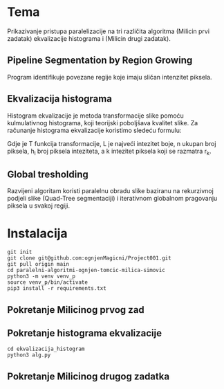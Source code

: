 # Tema
Prikazivanje pristupa paralelizacije na tri različita algoritma (Milicin prvi zadatak) ekvalizacije histograma i (Milicin drugi zadatak).

## Pipeline Segmentation by Region Growing​

Program identifikuje povezane regije koje imaju sličan intenzitet piksela. 

## Ekvalizacija histograma

Histogram ekvalizacije je metoda transformacije slike pomoću kulmulativnog histograma, koji teorijski poboljšava kvalitet slike. Za računanje histograma ekvalizacije koristimo sledeću formulu:

Gdje je T funkcija transformacije, L je najveći intezitet boje, n ukupan broj piksela, h<sub>i</sub> broj piksela inteziteta, a k intezitet piksela koji se razmatra r<sub>k</sub>.

## Global tresholding

Razvijeni algoritam koristi paralelnu obradu slike baziranu na rekurzivnoj podjeli slike (Quad-Tree segmentaciji) i iterativnom globalnom pragovanju piksela u svakoj regiji. ​

# Instalacija
```
git init   
git clone git@github.com:ognjenMagicni/Project001.git   
git pull origin main
cd paralelni-algoritmi-ognjen-tomcic-milica-simovic
python3 -m venv venv_p
source venv_p/bin/activate
pip3 install -r requirements.txt 
```
## Pokretanje Milicinog prvog zad

## Pokretanje histograma ekvalizacije

```
cd ekvalizacija_histogram
python3 alg.py
```

## Pokretanje Milicinog drugog zadatka

